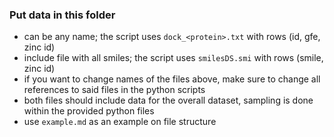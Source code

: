 ### Put data in this folder
* can be any name; the script uses `dock_<protein>.txt` with rows (id, gfe, zinc id)
* include file with all smiles; the script uses `smilesDS.smi` with rows (smile, zinc id)
* if you want to change names of the files above, make sure to change all references to said files in the python scripts
* both files should include data for the overall dataset, sampling is done within the provided python files 
* use `example.md` as an example on file structure
    